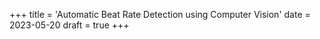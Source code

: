 +++
title = 'Automatic Beat Rate Detection using Computer Vision'
date = 2023-05-20
draft = true
+++
